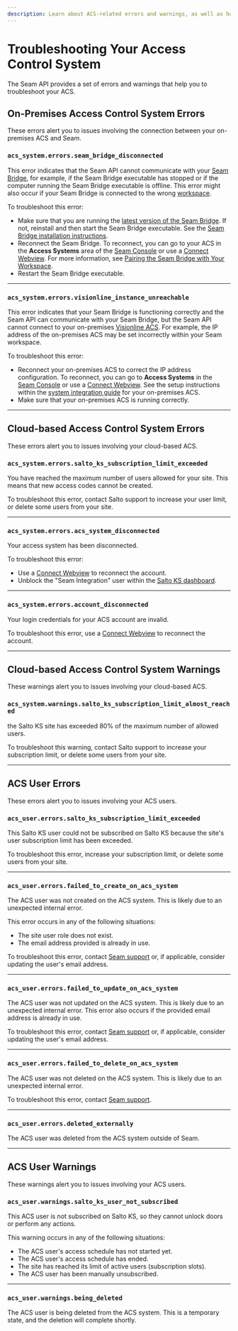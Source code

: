 ```yaml
---
description: Learn about ACS-related errors and warnings, as well as how to resolve them.
---
```


# Troubleshooting Your Access Control System

The Seam API provides a set of errors and warnings that help you to troubleshoot your ACS.

## On-Premises Access Control System Errors

These errors alert you to issues involving the connection between your on-premises ACS and Seam.

### `acs_system.errors.seam_bridge_disconnected`

This error indicates that the Seam API cannot communicate with your [Seam Bridge](../seam-bridge.md), for example, if the Seam Bridge executable has stopped or if the computer running the Seam Bridge executable is offline. This error might also occur if your Seam Bridge is connected to the wrong [workspace](../../core-concepts/workspaces/).

To troubleshoot this error:

* Make sure that you are running the [latest version of the Seam Bridge](https://github.com/seamapi/seam-bridge-client/releases/latest). If not, reinstall and then start the Seam Bridge executable. See the [Seam Bridge installation instructions](../seam-bridge.md#installation-instructions).
* Reconnect the Seam Bridge. To reconnect, you can go to your ACS in the **Access Systems** area of the [Seam Console](https://console.seam.co/) or use a [Connect Webview](../../api-clients/connect\_webviews/). For more information, see [Pairing the Seam Bridge with Your Workspace](../seam-bridge.md#pairing-the-seam-bridge-with-your-workspace).
* Restart the Seam Bridge executable.

***

### `acs_system.errors.visionline_instance_unreachable`

This error indicates that your Seam Bridge is functioning correctly and the Seam API can communicate with your Seam Bridge, but the Seam API cannot connect to your on-premises [Visionline ACS](../../device-guides/assa-abloy-visionline-access-control-system-in-development/). For example, the IP address of the on-premises ACS may be set incorrectly within your Seam workspace.

To troubleshoot this error:

* Reconnect your on-premises ACS to correct the IP address configuration. To reconnect, you can go to **Access Systems** in the [Seam Console](https://console.seam.co/) or use a [Connect Webview](../../api-clients/connect\_webviews/). See the setup instructions within the [system integration guide](../../device-and-system-integration-guides/overview.md#access-control-systems) for your on-premises ACS.
* Make sure that your on-premises ACS is running correctly.

***

## Cloud-based Access Control System Errors

These errors alert you to issues involving your cloud-based ACS.

### `acs_system.errors.salto_ks_subscription_limit_exceeded`

You have reached the maximum number of users allowed for your site. This means that new access codes cannot be created.

To troubleshoot this error, contact Salto support to increase your user limit, or delete some users from your site.

***

### `acs_system.errors.acs_system_disconnected`

Your access system has been disconnected.

To troubleshoot this error:

* Use a [Connect Webview](../../core-concepts/connect-webviews/) to reconnect the account.
* Unblock the "Seam Integration" user within the [Salto KS dashboard](https://app.saltoks.com/).

***

### `acs_system.errors.account_disconnected`

Your login credentials for your ACS account are invalid.

To troubleshoot this error, use a [Connect Webview](../../core-concepts/connect-webviews/) to reconnect the account.

***

## Cloud-based Access Control System Warnings

These warnings alert you to issues involving your cloud-based ACS.

### `acs_system.warnings.salto_ks_subscription_limit_almost_reached`

the Salto KS site has exceeded 80% of the maximum number of allowed users.

To troubleshoot this warning, contact Salto support to increase your subscription limit, or delete some users from your site.

***

## ACS User Errors

These errors alert you to issues involving your ACS users.

### `acs_user.errors.salto_ks_subscription_limit_exceeded`

This Salto KS user could not be subscribed on Salto KS because the site's user subscription limit has been exceeded.

To troubleshoot this error, increase your subscription limit, or delete some users from your site.

***

### `acs_user.errors.failed_to_create_on_acs_system`

The ACS user was not created on the ACS system. This is likely due to an unexpected internal error.

This error occurs in any of the following situations:

* The site user role does not exist.
* The email address provided is already in use.

To troubleshoot this error, contact [Seam support](mailto:support@seam.co) or, if applicable, consider updating the user's email address.

***

### `acs_user.errors.failed_to_update_on_acs_system`

The ACS user was not updated on the ACS system. This is likely due to an unexpected internal error. This error also occurs if the provided email address is already in use.

To troubleshoot this error, contact [Seam support](mailto:support@seam.co) or, if applicable, consider updating the user's email address.

***

### `acs_user.errors.failed_to_delete_on_acs_system`

The ACS user was not deleted on the ACS system. This is likely due to an unexpected internal error.

To troubleshoot this error, contact [Seam support](mailto:support@seam.co).

***

### `acs_user.errors.deleted_externally`

The ACS user was deleted from the ACS system outside of Seam.

***

## ACS User Warnings

These warnings alert you to issues involving your ACS users.

### `acs_user.warnings.salto_ks_user_not_subscribed`

This ACS user is not subscribed on Salto KS, so they cannot unlock doors or perform any actions.

This warning occurs in any of the following situations:

* The ACS user's access schedule has not started yet.
* The ACS user's access schedule has ended.
* The site has reached its limit of active users (subscription slots).
* The ACS user has been manually unsubscribed.

***

### `acs_user.warnings.being_deleted`

The ACS user is being deleted from the ACS system. This is a temporary state, and the deletion will complete shortly.
